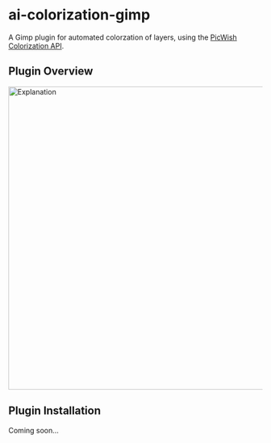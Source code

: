# ai-colorization-gimp

A Gimp plugin for automated colorzation of layers, using the [PicWish Colorization API](https://picwish.com/photo-colorization-api).

## Plugin Overview
<img title="Explanation" alt="Explanation" src="https://github.com/ZYR0Z/ai-colorization-gimp/assets/88033542/2b7e8966-b250-4950-b651-f67e22deed19" width="600"></img>

## Plugin Installation
Coming soon...
